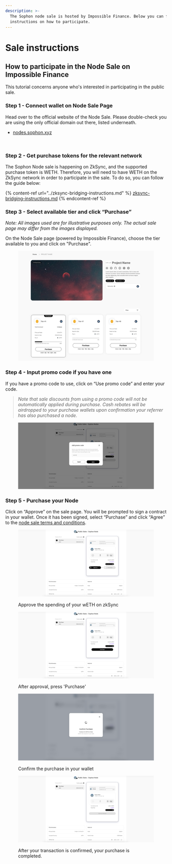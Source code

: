 ```yaml
---
description: >-
  The Sophon node sale is hosted by Impossible Finance. Below you can find
  instructions on how to participate.
---
```


# Sale instructions

## How to participate in the Node Sale on Impossible Finance

This tutorial concerns anyone who's interested in participating in the public sale.

### **Step 1 - Connect wallet on Node Sale Page** <a href="#step-1-connect-wallet-on-node-sale-page" id="step-1-connect-wallet-on-node-sale-page"></a>

Head over to the official website of the Node Sale. Please double-check you are using the only official domain out there, listed underneath.

* [nodes.sophon.xyz](https://nodes.sophon.xyz)

<figure><img src="../../../.gitbook/assets/Scherm­afbeelding 2024-04-24 om 10.37.41.png" alt=""><figcaption></figcaption></figure>

### Step 2 - **Get purchase tokens for the relevant network** <a href="#step-2-get-purchase-tokens-for-the-relevant-network" id="step-2-get-purchase-tokens-for-the-relevant-network"></a>

The Sophon Node sale is happening on ZkSync, and the supported purchase token is WETH. Therefore, you will need to have WETH on the ZkSync network in order to participate in the sale. To do so, you can follow the guide below:

{% content-ref url="../zksync-bridging-instructions.md" %}
[zksync-bridging-instructions.md](../zksync-bridging-instructions.md)
{% endcontent-ref %}

### Step 3 - **Select available tier and click “Purchase”** <a href="#step-3-select-available-tier-and-click-purchase" id="step-3-select-available-tier-and-click-purchase"></a>

_Note: All images used are for illustrative purposes only. The actual sale page may differ from the images displayed._

On the Node Sale page (powered by Impossible Finance), choose the tier available to you and click on "Purchase".

<figure><img src="../../../.gitbook/assets/image.jpg" alt=""><figcaption></figcaption></figure>

### Step 4 - **Input promo code if you have one** <a href="#step-4-input-promo-code-if-you-have-one" id="step-4-input-promo-code-if-you-have-one"></a>

If you have a promo code to use, click on “Use promo code” and enter your code.

> _Note that sale discounts from using a promo code will not be automatically applied during purchase. Cash rebates will be airdropped to your purchase wallets upon confirmation your referrer has also purchased a node._

<figure><img src="../../../.gitbook/assets/Untitled (1).png" alt=""><figcaption></figcaption></figure>

### **Step 5 - Purchase your Node** <a href="#step-5-purchase-your-node" id="step-5-purchase-your-node"></a>

Click on “Approve” on the sale page. You will be prompted to sign a contract in your wallet. Once it has been signed, select “Purchase” and click “Agree” to the [node sale terms and conditions](https://sophon.xyz/node-sale-terms).

<figure><img src="../../../.gitbook/assets/image (4).png" alt=""><figcaption><p>Approve the spending of your wETH on zkSync</p></figcaption></figure>

<figure><img src="../../../.gitbook/assets/image (1) (1).png" alt=""><figcaption><p>After approval, press 'Purchase'</p></figcaption></figure>

<figure><img src="../../../.gitbook/assets/image (2) (1).png" alt=""><figcaption><p>Confirm the purchase in your wallet</p></figcaption></figure>

<figure><img src="../../../.gitbook/assets/image (3) (1).png" alt=""><figcaption><p>After your transaction is confirmed, your purchase is completed.</p></figcaption></figure>
